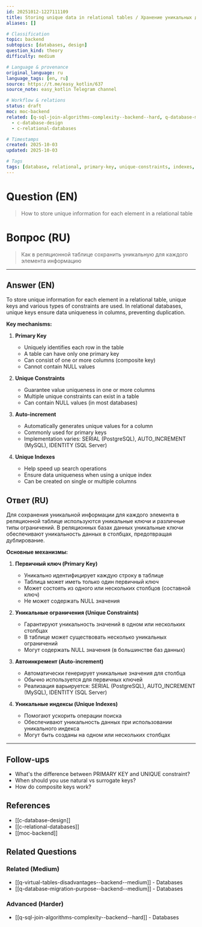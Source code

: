 ```yaml
---
id: 20251012-1227111109
title: Storing unique data in relational tables / Хранение уникальных данных в реляционных таблицах
aliases: []

# Classification
topic: backend
subtopics: [databases, design]
question_kind: theory
difficulty: medium

# Language & provenance
original_language: ru
language_tags: [en, ru]
source: https://t.me/easy_kotlin/637
source_note: easy_kotlin Telegram channel

# Workflow & relations
status: draft
moc: moc-backend
related: [q-sql-join-algorithms-complexity--backend--hard, q-database-migration-purpose--backend--medium, q-virtual-tables-disadvantages--backend--medium]
  - c-database-design
  - c-relational-databases

# Timestamps
created: 2025-10-03
updated: 2025-10-03

# Tags
tags: [database, relational, primary-key, unique-constraints, indexes, difficulty/medium, easy_kotlin, lang/ru, backend]
---
```

# Question (EN)
> How to store unique information for each element in a relational table
# Вопрос (RU)
> Как в реляционной таблице сохранить уникальную для каждого элемента информацию

---

## Answer (EN)

To store unique information for each element in a relational table, unique keys and various types of constraints are used. In relational databases, unique keys ensure data uniqueness in columns, preventing duplication.

**Key mechanisms:**

1. **Primary Key**
   - Uniquely identifies each row in the table
   - A table can have only one primary key
   - Can consist of one or more columns (composite key)
   - Cannot contain NULL values

2. **Unique Constraints**
   - Guarantee value uniqueness in one or more columns
   - Multiple unique constraints can exist in a table
   - Can contain NULL values (in most databases)

3. **Auto-increment**
   - Automatically generates unique values for a column
   - Commonly used for primary keys
   - Implementation varies: SERIAL (PostgreSQL), AUTO_INCREMENT (MySQL), IDENTITY (SQL Server)

4. **Unique Indexes**
   - Help speed up search operations
   - Ensure data uniqueness when using a unique index
   - Can be created on single or multiple columns

## Ответ (RU)

Для сохранения уникальной информации для каждого элемента в реляционной таблице используются уникальные ключи и различные типы ограничений. В реляционных базах данных уникальные ключи обеспечивают уникальность данных в столбцах, предотвращая дублирование.

**Основные механизмы:**

1. **Первичный ключ (Primary Key)**
   - Уникально идентифицирует каждую строку в таблице
   - Таблица может иметь только один первичный ключ
   - Может состоять из одного или нескольких столбцов (составной ключ)
   - Не может содержать NULL значения

2. **Уникальные ограничения (Unique Constraints)**
   - Гарантируют уникальность значений в одном или нескольких столбцах
   - В таблице может существовать несколько уникальных ограничений
   - Могут содержать NULL значения (в большинстве баз данных)

3. **Автоинкремент (Auto-increment)**
   - Автоматически генерирует уникальные значения для столбца
   - Обычно используется для первичных ключей
   - Реализация варьируется: SERIAL (PostgreSQL), AUTO_INCREMENT (MySQL), IDENTITY (SQL Server)

4. **Уникальные индексы (Unique Indexes)**
   - Помогают ускорить операции поиска
   - Обеспечивают уникальность данных при использовании уникального индекса
   - Могут быть созданы на одном или нескольких столбцах

---

## Follow-ups
- What's the difference between PRIMARY KEY and UNIQUE constraint?
- When should you use natural vs surrogate keys?
- How do composite keys work?

## References
- [[c-database-design]]
- [[c-relational-databases]]
- [[moc-backend]]

## Related Questions

### Related (Medium)
- [[q-virtual-tables-disadvantages--backend--medium]] - Databases
- [[q-database-migration-purpose--backend--medium]] - Databases

### Advanced (Harder)
- [[q-sql-join-algorithms-complexity--backend--hard]] - Databases
